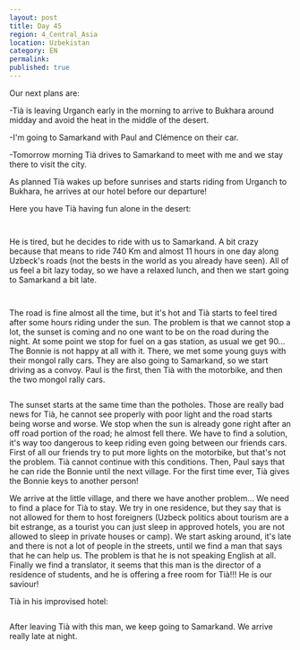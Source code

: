 ```yaml
---
layout: post
title: Day 45
region: 4_Central_Asia
location: Uzbekistan
category: EN
permalink:
published: true
---
```



Our next plans are:

-Tià is leaving Urganch early in the morning to arrive to Bukhara around midday and avoid the heat in the middle of the desert.

-I'm going to Samarkand with Paul and Clémence on their car.

-Tomorrow morning Tià drives to Samarkand to meet with me and we stay there to visit the city.

As planned Tià wakes up before sunrises and starts riding from Urganch to Bukhara, he arrives at our hotel before our departure!

Here you have Tià having fun alone in the desert:

<p><a
href="https://lh3.googleusercontent.com/grw-foAXIYpEZmAw5BS6t6FZafACKMQU_IiJMURPCjy2ivabx1VRGNTfhB053Di5EDIbKKKxKTsuyplc_4aXoiOKBuyvf2dbrtWjHU8cq47PoGq_2iXZykCNaJu3Y8L4Xz5fkSbEcyapgVJmTtNTWXNeZ4ZSSJT9U_1xZpE1vJHojgCN8OhijayJKjbGRLaYIwkhsLLVcmrGM7HtfxiA8qOmSJR-2gALnJCAuBcsXe9Lx4sWg-3E9WYvPudwt1obM6UBYX5pUmb56nGGjPdg3Fhckk-ebJ-wLTBPT3SvgjPr53wjKWuJz7pgJh0CA0uLXolCiXLWW91xE2epv6gvIOVqf97gJP3XAn_GxqadlaAb16eJKaCC-9Kf2ij0TzXIAjefugbQLaVNre7oFISLRQC-TEfTyzKBRXHjpR0_blSK954R12q8P2vGqcpTTkdX3OH-paFaHJZoAsl_IQqBRbc_U5d2f6g_tXTS_L5tx6U8JLlcuMwD4PBPUq1SbNl2POG2Pxlygg5LGdHFCbgjCzK1_gFGSbULW8_kwsM8CuXKSryEBzUxWhKBrnFGONZXzpj3EE5LQJWMoF5Yjz4YGa_0CAEP3lmLH1_nPsPCt7gvzPdxxM63i_kCAQ-OSW0klIEr75sVjfSS4YYIuAznMX3u2735jp5dfg=w1052-h789-no"><img 
src="https://lh3.googleusercontent.com/grw-foAXIYpEZmAw5BS6t6FZafACKMQU_IiJMURPCjy2ivabx1VRGNTfhB053Di5EDIbKKKxKTsuyplc_4aXoiOKBuyvf2dbrtWjHU8cq47PoGq_2iXZykCNaJu3Y8L4Xz5fkSbEcyapgVJmTtNTWXNeZ4ZSSJT9U_1xZpE1vJHojgCN8OhijayJKjbGRLaYIwkhsLLVcmrGM7HtfxiA8qOmSJR-2gALnJCAuBcsXe9Lx4sWg-3E9WYvPudwt1obM6UBYX5pUmb56nGGjPdg3Fhckk-ebJ-wLTBPT3SvgjPr53wjKWuJz7pgJh0CA0uLXolCiXLWW91xE2epv6gvIOVqf97gJP3XAn_GxqadlaAb16eJKaCC-9Kf2ij0TzXIAjefugbQLaVNre7oFISLRQC-TEfTyzKBRXHjpR0_blSK954R12q8P2vGqcpTTkdX3OH-paFaHJZoAsl_IQqBRbc_U5d2f6g_tXTS_L5tx6U8JLlcuMwD4PBPUq1SbNl2POG2Pxlygg5LGdHFCbgjCzK1_gFGSbULW8_kwsM8CuXKSryEBzUxWhKBrnFGONZXzpj3EE5LQJWMoF5Yjz4YGa_0CAEP3lmLH1_nPsPCt7gvzPdxxM63i_kCAQ-OSW0klIEr75sVjfSS4YYIuAznMX3u2735jp5dfg=w1052-h789-no" class="oversize" alt=""></a></p>

<p><a
href="https://lh3.googleusercontent.com/RIWa5b8Zv1DW3eOByYRyZhOvLSifo42JDqrz5zmIb_4C9fpq0xYlLV00EQ725K3csnaAn_DN-vjn_XFi3S1vSZtBQPoqKv5DEbGWOWXn8kyTtUdXQ-un-jWL1t--yBpNxi_H6cCTGZYpas0lK_QCz23JJkIS0Kgg8taFDlSE5hR2fWOKKpPDE02zkzUE8_RrJe3qWFaFNp1TfD22HaqNOkAIrKBJzgGl1CShskAsrn0UisA2KO6QN1eNrBpqR1Ge2-6YgfKAXtxSlOM2x5kwgB7t3qE_CQhJJ3P3JQV4R9yY3wLFPX4UCEiouWzlSYGQeLltxCim4PyWZDTGDZGyT4I2zx4dykFZzQYA_T4hZtEogqzdYueqSE0jmmIdfOTPUKInqNsHDUy_1YqabeJJJM_Gtf46DeNYdHpRqilutDdl98RaUZ101-br8h2lYLXpvcR4C2RUZa42vuVp1j2ZAavuePC4lxoNNdw9MGQNrK_TI5suFj-eFGB6UUfWPdMQluRdN6eqpW1scLHWNQ3C4tuTOS0qJk3lqhxhc8qm3Sj7RXpWp7Mwmh57GccYybZ5fhaTOE548Cwxum8ud-WSAEy0oWEfLbbkezeflJb06O1FjwSytfoNWA3cwIeaXEkIMpy4p_TyHh_8YLlnn5_EJymj6Br6gmuyQw=w840-h630-no"><img 
src="https://lh3.googleusercontent.com/RIWa5b8Zv1DW3eOByYRyZhOvLSifo42JDqrz5zmIb_4C9fpq0xYlLV00EQ725K3csnaAn_DN-vjn_XFi3S1vSZtBQPoqKv5DEbGWOWXn8kyTtUdXQ-un-jWL1t--yBpNxi_H6cCTGZYpas0lK_QCz23JJkIS0Kgg8taFDlSE5hR2fWOKKpPDE02zkzUE8_RrJe3qWFaFNp1TfD22HaqNOkAIrKBJzgGl1CShskAsrn0UisA2KO6QN1eNrBpqR1Ge2-6YgfKAXtxSlOM2x5kwgB7t3qE_CQhJJ3P3JQV4R9yY3wLFPX4UCEiouWzlSYGQeLltxCim4PyWZDTGDZGyT4I2zx4dykFZzQYA_T4hZtEogqzdYueqSE0jmmIdfOTPUKInqNsHDUy_1YqabeJJJM_Gtf46DeNYdHpRqilutDdl98RaUZ101-br8h2lYLXpvcR4C2RUZa42vuVp1j2ZAavuePC4lxoNNdw9MGQNrK_TI5suFj-eFGB6UUfWPdMQluRdN6eqpW1scLHWNQ3C4tuTOS0qJk3lqhxhc8qm3Sj7RXpWp7Mwmh57GccYybZ5fhaTOE548Cwxum8ud-WSAEy0oWEfLbbkezeflJb06O1FjwSytfoNWA3cwIeaXEkIMpy4p_TyHh_8YLlnn5_EJymj6Br6gmuyQw=w840-h630-no" class="oversize" alt=""></a></p>

He is tired, but he decides to ride with us to Samarkand. A bit crazy because that means to ride 740 Km and almost 11 hours in one day along Uzbeck's roads (not the bests in the world as you already have seen). All of us feel a bit lazy today, so we have a relaxed lunch, and then we start going to Samarkand a bit late.

<p><a
href="https://lh3.googleusercontent.com/WnocedwGIGW_8YmjnmstZbUSqhlSV2LKCtH1nfWaCKfwqKC1awAJOzmxws-zPKLGxAz9TkBryN0kfiPHxH7E3HyGkkW1wYr_9gT5A2CWot9TH7dKuXEwpTny1l6lODFbrz8Upg0zbfgSi0jeeBlrfdbdGV1lghXmxo8sYt7DuTqmzr_keJwAsJPOSKF4O9w34XC02PsIJA2YvPS2BAeXdLmOiN63qEjXSSctlOmcnxAUpYkdQBOTPwm0tZhXTK0booRfb1RYdyk3U286MfDtU2nNcdW2ETZFlHDB4ZAjaDv1is8bJqY_tpynjuBIv1PnbPemuqyPsYMa3iy244WkE-VmnEFtYvLd8s_Rl_2qDG1cp1c-IwM0Rse0DigWLx8VNy9hsSkm1m5xcBlW5393r-pfcpTMP4gpOVpRsV8PdDM5amL33W-ywI6t-PhczDhHsT4yiQKMVAnUn1P5gRCSQsk2rrqTTETAD3Zor7rFQKekPQNG3C9-JjQzPesrxN8pq0LuSSfF6w8jzXaKKeWz4VgALsqdCXZL2zwzE-YC-3JdUN0Gb7OJZ3vBoRXzbzHongdxsdduetFYgjtp9XNeEN3UzFY3Q-ZKpaJK2v9YLCnaQdE8AsP6v40n6TVWzg_LF-E5Q4mkJMDLz2PWt3EAPwI2h9FMZl65cA=w840-h630-no"><img 
src="https://lh3.googleusercontent.com/WnocedwGIGW_8YmjnmstZbUSqhlSV2LKCtH1nfWaCKfwqKC1awAJOzmxws-zPKLGxAz9TkBryN0kfiPHxH7E3HyGkkW1wYr_9gT5A2CWot9TH7dKuXEwpTny1l6lODFbrz8Upg0zbfgSi0jeeBlrfdbdGV1lghXmxo8sYt7DuTqmzr_keJwAsJPOSKF4O9w34XC02PsIJA2YvPS2BAeXdLmOiN63qEjXSSctlOmcnxAUpYkdQBOTPwm0tZhXTK0booRfb1RYdyk3U286MfDtU2nNcdW2ETZFlHDB4ZAjaDv1is8bJqY_tpynjuBIv1PnbPemuqyPsYMa3iy244WkE-VmnEFtYvLd8s_Rl_2qDG1cp1c-IwM0Rse0DigWLx8VNy9hsSkm1m5xcBlW5393r-pfcpTMP4gpOVpRsV8PdDM5amL33W-ywI6t-PhczDhHsT4yiQKMVAnUn1P5gRCSQsk2rrqTTETAD3Zor7rFQKekPQNG3C9-JjQzPesrxN8pq0LuSSfF6w8jzXaKKeWz4VgALsqdCXZL2zwzE-YC-3JdUN0Gb7OJZ3vBoRXzbzHongdxsdduetFYgjtp9XNeEN3UzFY3Q-ZKpaJK2v9YLCnaQdE8AsP6v40n6TVWzg_LF-E5Q4mkJMDLz2PWt3EAPwI2h9FMZl65cA=w840-h630-no" class="oversize" alt=""></a></p>

<p><a
href="https://lh3.googleusercontent.com/kA2e88Fcu3PHItqnkxGpOUuGm4SopmQtMqYFXdOZGtcPei6Z1aDrec4uXZlS6xJxB_n_llfzOeiRKhccqO0c6LYgnpMCCETYep_5OAAMDyDNuLOVuHC267klm0dJAK3lsNjNhs-YL1WvBAsIgpJPtD_F-zBug1FsMMRO5V7klenM9VC0xraI5meYEZUZBgjhTB4-THyJAyfB3PKMnUP0x0lYXxUuDINkB-wvz8KIoadupAj1r3W75jYmc_pqCnYCxLoLI5uZb5jno-D2nRip2oSM5Y6V2xIC5_HWsbHv-SpTkCVgfmtl6hickhUNujl300ExDqMIDxz86hakBOIKSnMqxtVpI9pbqnps_hMWoPHNnqNY61L3DtMAlP20RPORQyKExpBW_Ew3Ejaz5Y3ArtelItJ_XVs4RNfr73BeMqs6nn0cI4FqfAkHpdlzB7fv3Z44sP0HMt6pwtBzBZliOHfF3hwasEfIyWwpaLhHepHZwZXaWF7tvzeiy7MT5rfl5311xd5ihJpK-fpCLOM4sDJyGGaW-Ar0SjyDgsXOQF_sdV45pw5pA_zocHX8_82MVDH3S7I8_k6JRTFkbx980Prx2HnonB8QvmeeEJvoD08723qgr4ELP74FxZ5_IR_QdpU5ofbTRAaB9lKpKjf-tXVDJhgHHzuaog=w840-h630-no"><img 
src="https://lh3.googleusercontent.com/kA2e88Fcu3PHItqnkxGpOUuGm4SopmQtMqYFXdOZGtcPei6Z1aDrec4uXZlS6xJxB_n_llfzOeiRKhccqO0c6LYgnpMCCETYep_5OAAMDyDNuLOVuHC267klm0dJAK3lsNjNhs-YL1WvBAsIgpJPtD_F-zBug1FsMMRO5V7klenM9VC0xraI5meYEZUZBgjhTB4-THyJAyfB3PKMnUP0x0lYXxUuDINkB-wvz8KIoadupAj1r3W75jYmc_pqCnYCxLoLI5uZb5jno-D2nRip2oSM5Y6V2xIC5_HWsbHv-SpTkCVgfmtl6hickhUNujl300ExDqMIDxz86hakBOIKSnMqxtVpI9pbqnps_hMWoPHNnqNY61L3DtMAlP20RPORQyKExpBW_Ew3Ejaz5Y3ArtelItJ_XVs4RNfr73BeMqs6nn0cI4FqfAkHpdlzB7fv3Z44sP0HMt6pwtBzBZliOHfF3hwasEfIyWwpaLhHepHZwZXaWF7tvzeiy7MT5rfl5311xd5ihJpK-fpCLOM4sDJyGGaW-Ar0SjyDgsXOQF_sdV45pw5pA_zocHX8_82MVDH3S7I8_k6JRTFkbx980Prx2HnonB8QvmeeEJvoD08723qgr4ELP74FxZ5_IR_QdpU5ofbTRAaB9lKpKjf-tXVDJhgHHzuaog=w840-h630-no" class="oversize" alt=""></a></p>

The road is fine almost all the time, but it's hot and Tià starts to feel tired after some hours riding under the sun. The problem is that we cannot stop a lot, the sunset is coming and no one want to be on the road during the night. At some point we stop for fuel on a gas station, as usual we get 90... The Bonnie is not happy at all with it. There, we met some young guys with their mongol rally cars. They are also going to Samarkand, so we start driving as a convoy. Paul is the first, then Tià with the motorbike, and then the two mongol rally cars.

<p><a
href="https://lh3.googleusercontent.com/bpto5T3QfLjQIY2ocj3X1mYqftTR57YIhlNtFljUMG-PEf-mXe_n5vBIenZBb-X_SYpZkDrxhncIJO-pxkNXPUTpsSVtVIhdWJlmWWM722SjibkIlmPFzcQH3lBgzz8M2sphAZ5GO2V7JJRRb9gd2ttekvs8KLS2vib9iv18Oh_x9iBPuF4PTlphy_WE6b7a-V1wlQYTBPnUn1nSvvuykVAUxQWwptsh40pwg60FOSFwSN6V2SntN5lL8a5EqiG8_cKImPIPH1OptDY2Ap3ezvTCbqXvjaSO6Vk2jf-fThviv3MFzgnPNqADMgqxdhKMmo7pke71dFX2v6BuzdVfuWOM7Tui6s4Xqp7xgoO5otrC34jIVf1OqyGEsw7NTMs--5SfFykV94d0NshmFwFMVfYf36VUIydAebAPMsC3trjV1-ci_KFClMiOjBhtvVqGoeUxwZ-spKvWbn_6I69xn2y9ojbE5rXR__sGzsLGpQzylz6Gt_lEr7y9P7N68RO7mVL3qe7_-Pbghd0xrvd-ZVmRxznX8F9LO7EdnPaxdimIw1RV0tOOwMn35HhanfXM11zz8pZ2PyaYqo4ItcgXlZ3INLqTpHASzK_9jH_25hTL6Kj3LZyxUCx5G3LVMXQ2L-AIuaZSI_qKlt4qNIKZanD-OHcm2sBIPA=w1052-h789-no"><img 
src="https://lh3.googleusercontent.com/bpto5T3QfLjQIY2ocj3X1mYqftTR57YIhlNtFljUMG-PEf-mXe_n5vBIenZBb-X_SYpZkDrxhncIJO-pxkNXPUTpsSVtVIhdWJlmWWM722SjibkIlmPFzcQH3lBgzz8M2sphAZ5GO2V7JJRRb9gd2ttekvs8KLS2vib9iv18Oh_x9iBPuF4PTlphy_WE6b7a-V1wlQYTBPnUn1nSvvuykVAUxQWwptsh40pwg60FOSFwSN6V2SntN5lL8a5EqiG8_cKImPIPH1OptDY2Ap3ezvTCbqXvjaSO6Vk2jf-fThviv3MFzgnPNqADMgqxdhKMmo7pke71dFX2v6BuzdVfuWOM7Tui6s4Xqp7xgoO5otrC34jIVf1OqyGEsw7NTMs--5SfFykV94d0NshmFwFMVfYf36VUIydAebAPMsC3trjV1-ci_KFClMiOjBhtvVqGoeUxwZ-spKvWbn_6I69xn2y9ojbE5rXR__sGzsLGpQzylz6Gt_lEr7y9P7N68RO7mVL3qe7_-Pbghd0xrvd-ZVmRxznX8F9LO7EdnPaxdimIw1RV0tOOwMn35HhanfXM11zz8pZ2PyaYqo4ItcgXlZ3INLqTpHASzK_9jH_25hTL6Kj3LZyxUCx5G3LVMXQ2L-AIuaZSI_qKlt4qNIKZanD-OHcm2sBIPA=w1052-h789-no" class="oversize" alt=""></a></p>

The sunset starts at the same time than the potholes. Those are really bad news for Tià, he cannot see properly with poor light and the road starts being worse and worse. We stop when the sun is already gone right after an off road portion of the road; he almost fell there. We have to find a solution, it's way too dangerous to keep riding even going between our friends cars. First of all our friends try to put more lights on the motorbike, but that's not the problem. Tià cannot continue with this conditions. Then, Paul says that he can ride the Bonnie until the next village. For the first time ever, Tià gives the Bonnie keys to another person!

We arrive at the little village, and there we have another problem... We need to find a place for Tià to stay. We try in one residence, but they say that is not allowed for them to host foreigners (Uzbeck politics about tourism are a bit estrange, as a tourist you can just sleep in approved hotels, you are not allowed to sleep in private houses or camp). We start asking around, it's late and there is not a lot of people in the streets, until we find a man that says that he can help us. The problem is that he is not speaking English at all. Finally we find a translator, it seems that this man is the director of a residence of students, and he is offering a free room for Tià!!! He is our saviour!

Tià in his improvised hotel:

<p><a
href="https://lh3.googleusercontent.com/xPHHxpAacg5NjjqGlQMTFQUQ-9Z3vO1Bb_yTzkShnljjb5mNjNcte__eZcHA1YDaOIaOehOQSTkCRCkNfHF7_48dx3FXeLlCWpXCiM8hBv9gWGl_-0uK84O7IFTbGj0gYRKVUW7XgDkibkcFxxO6lwJA4GuJVx5Xj_jPGJXCsHyULWVzWcR2TtwPWUcPN54cSf9pafIQz__jG3IcYmzcIK9pCWAZSq1DU-1sDg15fBNCzx-RNAj_dh92K6PIdUDXzn8UXRv_HNfP1H6TjBgN3GPHVaBQf6YCjnJBh4QSgUJUD0gLXMLptfboEDn0qQ_43K7omt2pMqz-9O3u3hdTuafTIUc6aZw424ocpltI8gfD_vhLMMj4d9nY7_ROvI-47gmxMG-onlJQ82Hc9K3i0cpTdtxj1obNUcAVhAeFUITPiFCOyIUEVlRuVAJrJuQ1IgHb4u5_DOSOg-r2ql1AdCDB90hIb2sPehmAH7OTIkiHrM_bGUztxVuVKM3JTnHzmVPOuJa728rZT8SuGyndN1Tf6Twd_45y62GQDitNl39qUwBP8UYAHv_b-nLoKp1ut-XDMRPKIv9tvxq6X2Bew1hFkh9NK6cTmPQcy9DWl3BxZ2GUcmA5k1xmO0kKyZcl-YOuhBqxRc2fKPK0iEB9g1UfqMPvFBqS5A=w1052-h789-no"><img 
src="https://lh3.googleusercontent.com/xPHHxpAacg5NjjqGlQMTFQUQ-9Z3vO1Bb_yTzkShnljjb5mNjNcte__eZcHA1YDaOIaOehOQSTkCRCkNfHF7_48dx3FXeLlCWpXCiM8hBv9gWGl_-0uK84O7IFTbGj0gYRKVUW7XgDkibkcFxxO6lwJA4GuJVx5Xj_jPGJXCsHyULWVzWcR2TtwPWUcPN54cSf9pafIQz__jG3IcYmzcIK9pCWAZSq1DU-1sDg15fBNCzx-RNAj_dh92K6PIdUDXzn8UXRv_HNfP1H6TjBgN3GPHVaBQf6YCjnJBh4QSgUJUD0gLXMLptfboEDn0qQ_43K7omt2pMqz-9O3u3hdTuafTIUc6aZw424ocpltI8gfD_vhLMMj4d9nY7_ROvI-47gmxMG-onlJQ82Hc9K3i0cpTdtxj1obNUcAVhAeFUITPiFCOyIUEVlRuVAJrJuQ1IgHb4u5_DOSOg-r2ql1AdCDB90hIb2sPehmAH7OTIkiHrM_bGUztxVuVKM3JTnHzmVPOuJa728rZT8SuGyndN1Tf6Twd_45y62GQDitNl39qUwBP8UYAHv_b-nLoKp1ut-XDMRPKIv9tvxq6X2Bew1hFkh9NK6cTmPQcy9DWl3BxZ2GUcmA5k1xmO0kKyZcl-YOuhBqxRc2fKPK0iEB9g1UfqMPvFBqS5A=w1052-h789-no" class="oversize" alt=""></a></p>

After leaving Tià with this man, we keep going to Samarkand. We arrive really late at night.